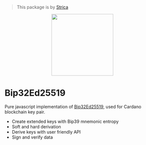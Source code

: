 > This package is by [Strica](https://github.com/StricaHQ/bip32ed25519) 

<p align="center">
  <a href="https://strica.io/" target="_blank">
    <img src="https://docs.strica.io/images/logo.png" width="200">
  </a>
</p>

# Bip32Ed25519

Pure javascript implementation of [Bip32Ed25519](https://ieeexplore.ieee.org/document/7966967), used for Cardano blockchain key pair.

- Create extended keys with Bip39 mnemonic entropy
- Soft and hard derivation
- Derive keys with user friendly API
- Sign and verify data
